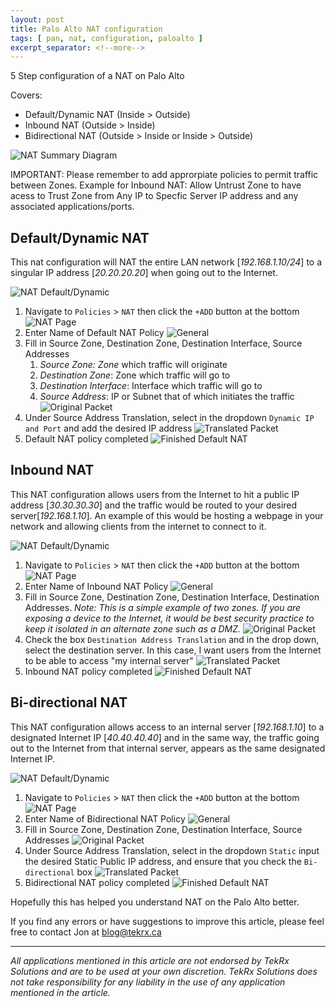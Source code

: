 ```yaml
---
layout: post
title: Palo Alto NAT configuration
tags: [ pan, nat, configuration, paloalto ]
excerpt_separator: <!--more-->
---
```


5 Step configuration of a NAT on Palo Alto

Covers:
- Default/Dynamic NAT (Inside > Outside)
- Inbound NAT (Outside > Inside)
- Bidirectional NAT (Outside > Inside or Inside > Outside)

![NAT Summary Diagram](/assets/paloalto/nat/natsummary.jpg)

<!--more-->

IMPORTANT: Please remember to add approrpiate policies to permit traffic between Zones. Example for Inbound NAT: Allow Untrust Zone to have acess to Trust Zone from Any IP to Specfic Server IP address and any associated applications/ports.

## Default/Dynamic NAT
This nat configuration will NAT the entire LAN network [_192.168.1.10/24_] to a singular IP address [_20.20.20.20_] when going out to the Internet.

![NAT Default/Dynamic](/assets/paloalto/nat/defaultnat.jpg)

1. Navigate to `Policies` > `NAT` then click the `+ADD` button at the bottom
![NAT Page](/assets/paloalto/nat/defaultnat0.jpg)
2. Enter Name of Default NAT Policy
![General](/assets/paloalto/nat/defaultnat1.jpg)
3. Fill in Source Zone, Destination Zone, Destination Interface, Source Addresses
    1. *Source Zone: Zone* which traffic will originate
    2. *Destination Zone*: Zone which traffic will go to
    3. *Destination Interface*: Interface which traffic will go to
    4. *Source Address*: IP or Subnet that of which initiates the traffic
![Original Packet](/assets/paloalto/nat/defaultnat2.jpg)
4. Under Source Address Translation, select in the dropdown `Dynamic IP and Port` and add the desired IP address
![Translated Packet](/assets/paloalto/nat/defaultnat3.jpg)
5. Default NAT policy completed
![Finished Default NAT](/assets/paloalto/nat/defaultnat4.jpg)

## Inbound NAT

This NAT configuration allows users from the Internet to hit a public IP address [_30.30.30.30_] and the traffic would be routed to your desired server[_192.168.1.10_]. An example of this would be hosting a webpage in your network and allowing clients from the internet to connect to it.

![NAT Default/Dynamic](/assets/paloalto/nat/inboundnat.jpg)

1. Navigate to `Policies` > `NAT` then click the `+ADD` button at the bottom
![NAT Page](/assets/paloalto/nat/defaultnat0.jpg)
2. Enter Name of Inbound NAT Policy
![General](/assets/paloalto/nat/inboundnat1.jpg)
3. Fill in Source Zone, Destination Zone, Destination Interface, Destination Addresses.
_Note: This is a simple example of two zones. If you are exposing a device to the Internet, it would be best security practice to keep it isolated in an alternate zone such as a DMZ._
![Original Packet](/assets/paloalto/nat/inboundnat2.jpg)
4. Check the box `Destination Address Translation` and in the drop down, select the destination server. In this case, I want users from the Internet to be able to access "my internal server"
![Translated Packet](/assets/paloalto/nat/inboundnat3.jpg)
5. Inbound NAT policy completed
![Finished Default NAT](/assets/paloalto/nat/inboundnat4.jpg)

## Bi-directional NAT

This NAT configuration allows access to an internal server [_192.168.1.10_] to a designated Internet IP [_40.40.40.40_] and in the same way, the traffic going out to the Internet from that internal server, appears as the same designated Internet IP.

![NAT Default/Dynamic](/assets/paloalto/nat/bidirnat.jpg)

1. Navigate to `Policies` > `NAT` then click the `+ADD` button at the bottom
![NAT Page](/assets/paloalto/nat/defaultnat0.jpg)
2. Enter Name of Bidirectional NAT Policy
![General](/assets/paloalto/nat/bidirnat1.jpg)
3. Fill in Source Zone, Destination Zone, Destination Interface, Source Addresses
![Original Packet](/assets/paloalto/nat/bidirnat2.jpg)
4. Under Source Address Translation, select in the dropdown `Static` input the desired Static Public IP address, and ensure that you check the `Bi-directional` box
![Translated Packet](/assets/paloalto/nat/bidirnat3.jpg)
5. Bidirectional NAT policy completed
![Finished Default NAT](/assets/paloalto/nat/bidirnat4.jpg)



Hopefully this has helped you understand NAT on the Palo Alto better.

If you find any errors or have suggestions to improve this article, please feel free to contact Jon at <blog@tekrx.ca>

---

_All applications mentioned in this article are not endorsed by TekRx Solutions and are to be used at your own discretion. TekRx Solutions does not take responsibility for any liability in the use of any application mentioned in the article._

